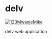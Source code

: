 # delv

[![123MwanjeMike](https://circleci.com/gh/123MwanjeMike/delv.svg?style=shield&circle-token=41e8e01b5a393b3ee620e4e677be9007f8d66cc5)](https://app.circleci.com/pipelines/github/123MwanjeMike/delv)

delv web application